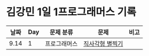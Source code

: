 # 김강민 1일 1프로그래머스 기록

| 날짜 | Day | 문제 분류    | 문제                          | 비고 |
| ---- | --- | ------------ | ----------------------------- | ---- |
| 9.14 | 1   | 프로그래머스 | [직사각형 별찍기](./Week_03/) |      |
